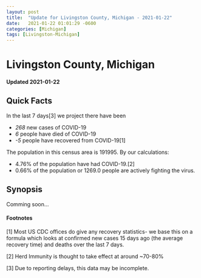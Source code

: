 ```yaml
---
layout: post
title:  "Update for Livingston County, Michigan - 2021-01-22"
date:   2021-01-22 01:01:29 -0600
categories: [Michigan]
tags: [Livingston-Michigan]
---
```


# Livingston County, Michigan
#### Updated 2021-01-22

## Quick Facts

In the last 7 days[3] we project there have been
- *268* new cases of COVID-19
- *6* people have died of COVID-19
- *-5* people have recovered from COVID-19[1]

The population in this census area is 191995. By our calculations:
- 4.76% of the population have had COVID-19.[2]
- 0.66% of the population or 1269.0 people are actively fighting the virus.

## Synopsis

Comming soon...


#### Footnotes

[1] Most US CDC offices do give any recovery statistics- we base this on a formula which looks at confirmed new cases
15 days ago (the average recovery time) and deaths over the last 7 days.

[2] Herd Immunity is thought to take effect at around ~70-80%

[3] Due to reporting delays, this data may be incomplete.
 
    